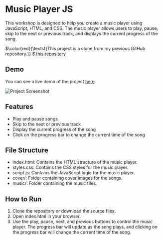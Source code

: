 # Music Player JS
This workshop is designed to help you create a music player using JavaScript, HTML, and CSS. The music player allows users to play, pause, skip to the next or previous track, and displays the current progress of the song.

$\color{red}{\textsf{This project is a clone from my previous GitHub repository.}} $<a href="https://github.com/PharadolBrown/PortfolioJavascript/tree/main/MusicPlayer" traget="_blank">  this repository</a>

## Demo
You can see a live demo of the project [here](https://pharadol.github.io/music-player-js/).

![Project Screenshot](https://img2.pic.in.th/pic/music-player.png)

## Features
- Play and pause songs
- Skip to the next or previous track
- Display the current progress of the song
- Click on the progress bar to change the current time of the song

## File Structure
- index.html: Contains the HTML structure of the music player.
- styles.css: Contains the CSS styles for the music player.
- script.js: Contains the JavaScript logic for the music player.
- cover/: Folder containing cover images for the songs.
- music/: Folder containing the music files.

## How to Run
1. Clone the repository or download the source files.
2. Open index.html in your browser.
3. Use the play, pause, next, and previous buttons to control the music player. The progress bar will update as the song plays, and clicking on the progress bar will change the current time of the song.
